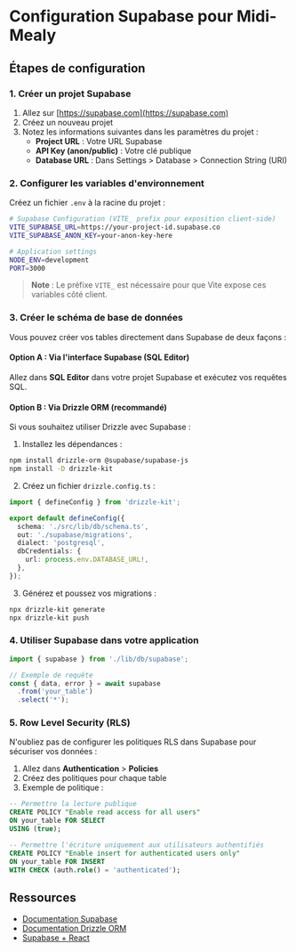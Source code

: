# Configuration Supabase pour Midi-Mealy

## Étapes de configuration

### 1. Créer un projet Supabase

1. Allez sur [https://supabase.com](https://supabase.com)
2. Créez un nouveau projet
3. Notez les informations suivantes dans les paramètres du projet :
   - **Project URL** : Votre URL Supabase
   - **API Key (anon/public)** : Votre clé publique
   - **Database URL** : Dans Settings > Database > Connection String (URI)

### 2. Configurer les variables d'environnement

Créez un fichier `.env` à la racine du projet :

```bash
# Supabase Configuration (VITE_ prefix pour exposition client-side)
VITE_SUPABASE_URL=https://your-project-id.supabase.co
VITE_SUPABASE_ANON_KEY=your-anon-key-here

# Application settings
NODE_ENV=development
PORT=3000
```

> **Note** : Le préfixe `VITE_` est nécessaire pour que Vite expose ces variables côté client.

### 3. Créer le schéma de base de données

Vous pouvez créer vos tables directement dans Supabase de deux façons :

#### Option A : Via l'interface Supabase (SQL Editor)

Allez dans **SQL Editor** dans votre projet Supabase et exécutez vos requêtes SQL.

#### Option B : Via Drizzle ORM (recommandé)

Si vous souhaitez utiliser Drizzle avec Supabase :

1. Installez les dépendances :
```bash
npm install drizzle-orm @supabase/supabase-js
npm install -D drizzle-kit
```

2. Créez un fichier `drizzle.config.ts` :
```typescript
import { defineConfig } from 'drizzle-kit';

export default defineConfig({
  schema: './src/lib/db/schema.ts',
  out: './supabase/migrations',
  dialect: 'postgresql',
  dbCredentials: {
    url: process.env.DATABASE_URL!,
  },
});
```

3. Générez et poussez vos migrations :
```bash
npx drizzle-kit generate
npx drizzle-kit push
```

### 4. Utiliser Supabase dans votre application

```typescript
import { supabase } from './lib/db/supabase';

// Exemple de requête
const { data, error } = await supabase
  .from('your_table')
  .select('*');
```

### 5. Row Level Security (RLS)

N'oubliez pas de configurer les politiques RLS dans Supabase pour sécuriser vos données :

1. Allez dans **Authentication** > **Policies**
2. Créez des politiques pour chaque table
3. Exemple de politique :
```sql
-- Permettre la lecture publique
CREATE POLICY "Enable read access for all users" 
ON your_table FOR SELECT 
USING (true);

-- Permettre l'écriture uniquement aux utilisateurs authentifiés
CREATE POLICY "Enable insert for authenticated users only" 
ON your_table FOR INSERT 
WITH CHECK (auth.role() = 'authenticated');
```

## Ressources

- [Documentation Supabase](https://supabase.com/docs)
- [Documentation Drizzle ORM](https://orm.drizzle.team/docs/overview)
- [Supabase + React](https://supabase.com/docs/guides/getting-started/quickstarts/reactjs)

